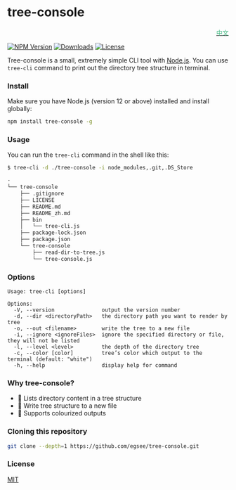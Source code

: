 # tree-console 

<div align=right><a href="README_zh.md"><font color=#42b983>中文</font></a></div>
<p>
    <a href="https://www.npmjs.com/package/tree-console">
        <img src="https://img.shields.io/npm/v/tree-console" alt="NPM Version"></a>
    <a href="https://www.npmjs.org/package/tree-console">
        <img src="http://img.shields.io/npm/dm/tree-console.svg" alt="Downloads"></a>
    <a href="https://www.npmjs.com/package/tree-console">
        <img src="https://img.shields.io/npm/l/tree-console.svg?sanitize=true" alt="License"></a>
</p>

Tree-console is a small, extremely simple CLI tool with [Node.js](https://nodejs.org). You can use `tree-cli` command to print out the directory tree structure in terminal.


### Install

Make sure you have Node.js (version 12 or above) installed and install globally:

```sh
npm install tree-console -g
```

### Usage

You can run the `tree-cli` command in the shell like this:

```sh
$ tree-cli -d ./tree-console -i node_modules,.git,.DS_Store

·
└── tree-console
    ├── .gitignore
    ├── LICENSE
    ├── README.md
    ├── README_zh.md
    ├── bin
    │   └── tree-cli.js
    ├── package-lock.json
    ├── package.json
    └── tree-console
        ├── read-dir-to-tree.js
        └── tree-console.js
```

### Options
```
Usage: tree-cli [options]

Options:
  -V, --version               output the version number
  -d, --dir <directoryPath>   the directory path you want to render by tree
  -o, --out <filename>        write the tree to a new file
  -i, --ignore <ignoreFiles>  ignore the specified directory or file, they will not be listed
  -l, --level <level>         the depth of the directory tree
  -c, --color [color]         tree’s color which output to the terminal (default: "white")
  -h, --help                  display help for command
```

### Why tree-console?

 * 🌲 Lists directory content in a tree structure
 * 📝 Write tree structure to a new file
 * 🌈 Supports colourized outputs

### Cloning this repository ###

```sh
git clone --depth=1 https://github.com/egsee/tree-console.git
```
### License

[MIT](./LICENSE)
